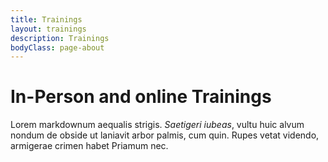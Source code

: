```yaml
---
title: Trainings
layout: trainings
description: Trainings
bodyClass: page-about
---
```


# In-Person and online Trainings 

Lorem markdownum aequalis strigis. _Saetigeri iubeas_, vultu huic alvum nondum
de obside ut laniavit arbor palmis, cum quin. Rupes vetat videndo, armigerae
crimen habet Priamum nec.

